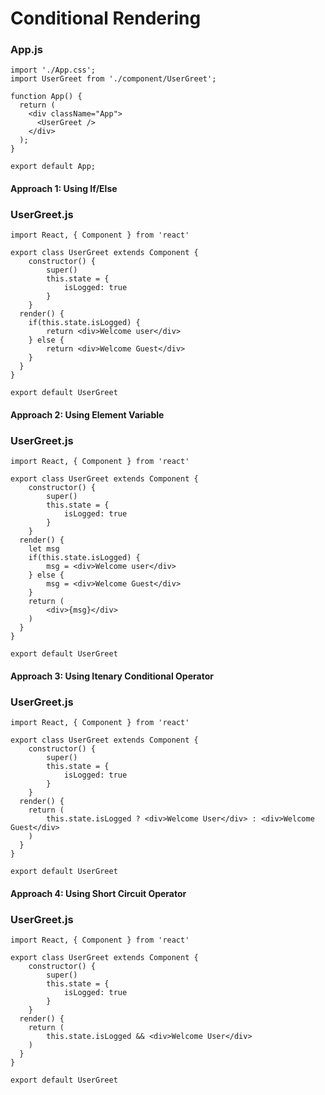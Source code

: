 # Conditional Rendering
### App.js
```
import './App.css';
import UserGreet from './component/UserGreet';

function App() {
  return (
    <div className="App">
      <UserGreet />
    </div>
  );
}

export default App;
```

#### Approach 1: Using If/Else
### UserGreet.js
```
import React, { Component } from 'react'

export class UserGreet extends Component {
    constructor() {
        super()
        this.state = {
            isLogged: true
        }
    }
  render() {
    if(this.state.isLogged) {
        return <div>Welcome user</div>
    } else {
        return <div>Welcome Guest</div>
    }
  }
}

export default UserGreet

```

#### Approach 2: Using Element Variable
### UserGreet.js
```
import React, { Component } from 'react'

export class UserGreet extends Component {
    constructor() {
        super()
        this.state = {
            isLogged: true
        }
    }
  render() {
    let msg
    if(this.state.isLogged) {
        msg = <div>Welcome user</div>
    } else {
        msg = <div>Welcome Guest</div>
    }
    return (
        <div>{msg}</div>
    )
  }
}

export default UserGreet

```

#### Approach 3: Using Itenary Conditional Operator
### UserGreet.js
```
import React, { Component } from 'react'

export class UserGreet extends Component {
    constructor() {
        super()
        this.state = {
            isLogged: true
        }
    }
  render() {
    return (
        this.state.isLogged ? <div>Welcome User</div> : <div>Welcome Guest</div>
    )
  }
}

export default UserGreet

```

#### Approach 4: Using Short Circuit Operator
### UserGreet.js
```
import React, { Component } from 'react'

export class UserGreet extends Component {
    constructor() {
        super()
        this.state = {
            isLogged: true
        }
    }
  render() {
    return (
        this.state.isLogged && <div>Welcome User</div>
    )
  }
}

export default UserGreet

```
